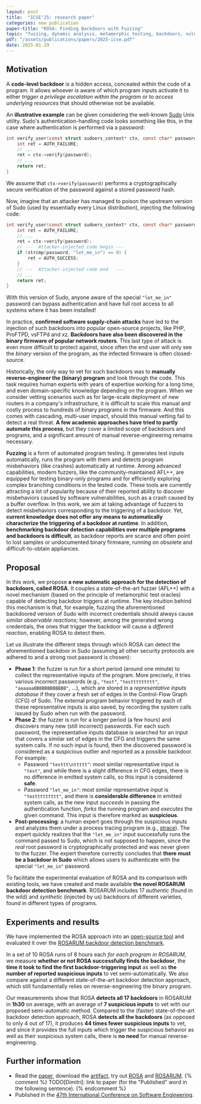 ```yaml
---
layout: post
title:  "ICSE'25: research paper"
categories: new publication
paper-title: "ROSA: Finding Backdoors with Fuzzing"
topic: "fuzzing, dynamic analysis, metamorphic testing, backdoors, vulnerability detection"
pdf: "/assets/publications/papers/2025-icse.pdf"
date: 2025-01-29
---
```


## Motivation
A **code-level backdoor** is a hidden access, concealed within the code of a program. It
allows whoever is aware of which program inputs activate it to either _trigger a privilege
escalation within the program_ or to _access underlying resources_ that should otherwise not be
available.

An **illustrative example** can be given considering the well-known [Sudo](https://www.sudo.ws/)
Unix utility. Sudo's authentication-handling code looks something like this, in the case where
authentication is performed via a password:
```c
int verify_user(const struct sudoers_context* ctx, const char* password) {
    int ret = AUTH_FAILURE;
    // ...
    ret = ctx->verify(password);
    // ...
    return ret;
}
```

We assume that `ctx->verify(password)` performs a cryptographically secure verification of the
password against a stored password hash.

Now, imagine that an attacker has managed to poison the upstream version of Sudo (used by
essentially every Linux distribution), injecting the following code:
```c
int verify_user(const struct sudoers_context* ctx, const char* password) {
    int ret = AUTH_FAILURE;
    // ...
    ret = ctx->verify(password);
    // ---  Attacker-injected code begin ---
    if (strcmp(password, "let_me_in") == 0) {
        ret = AUTH_SUCCESS; 
    }
    // ---  Attacker-injected code end   ---
    // ...
    return ret;
}
```

With this version of Sudo, anyone aware of the special `"let_me_in"` password can bypass
authentication and have full root access to all systems where it has been installed!

In practice, **confirmed software supply-chain attacks** have led to the injection of such
backdoors into popular open-source projects, like PHP, ProFTPD, vsFTPd and xz.
**Backdoors have also been discovered in the binary firmware of popular network routers**. This
last type of attack is even more difficult to protect against, since often the end user will only
see the _binary_ version of the program, as the infected firmware is often closed-source.

Historically, the only way to vet for such backdoors was to **manually reverse-engineer the
(binary) program** and look through the code. This task requires human experts with
years of expertise working for a long time, and even domain-specific knowledge depending on the
program. When we consider vetting scenarios such as for large-scale deployment of new routers in a
company's infrastructure, it is difficult to scale this manual and costly process to hundreds of
binary programs in the firmware. And this comes with cascading, multi-user impact, should this
manual vetting fail to detect a real threat. **A few academic approaches have tried to partly
automate this process**, but they cover a limited scope of backdoors and programs, and a
significant amount of manual reverse-engineering remains necessary. 

**Fuzzing** is a form of automated program testing. It generates test inputs automatically, runs
the program with them and detects program misbehaviors (like crashes) automatically at runtime.
Among advanced capabilities, modern fuzzers, like the community-maintained AFL++, are equipped for
testing binary-only programs and for efficiently exploring complex branching conditions in the
tested code. These tools are currently attracting a lot of popularity because of their reported
ability to discover misbehaviors caused by software vulnerabilities, such as a crash caused by a
buffer overflow. In this work, we aim at taking advantage of fuzzers to detect misbehaviors
corresponding to the triggering of a backdoor. Yet, **current knowledge does not offer any means to
automatically characterize the triggering of a backdoor at runtime**. In addition, **benchmarking
backdoor detection capabilities over multiple programs and backdoors is difficult**, as backdoor
reports are scarce and often point to lost samples or undocumented binary firmware, running on
obsolete and difficult-to-obtain appliances.

## Proposal
In this work, we propose **a new automatic approach for the detection of backdoors, called ROSA**.
It couples a state-of-the-art fuzzer (AFL++) with a novel mechanism (based on the principle of
metamorphic test oracles) capable of detecting backdoor triggers at runtime. The key intuition
behind this mechanism is that, for example, fuzzing the aforementioned backdoored version of Sudo
with incorrect credentials should always cause _similar observable reactions_; however, among the
generated wrong credentials, the ones that trigger the backdoor will cause a _different reaction_,
enabling ROSA to detect them.

Let us illustrate the different steps through which ROSA can detect the aforementioned backdoor in
Sudo (assuming all other security protocols are adhered to and a strong root password is chosen):
- **Phase 1**: the fuzzer is run for a short period (around one minute) to collect the
  representative inputs of the program. More precisely, it tries various incorrect passwords
  (e.g., `"test"`, `"testtttttttt"`, `"aaaaaaBBBBBBBBBBBB"`, ...), which are stored in a
  _representative inputs database_ if they cover a fresh set of edges in the Control-Flow Graph
  (CFG) of Sudo. The external program behavior triggered by each of these representative inputs is
  also saved, by recording the system calls issued by Sudo when run with the password.
- **Phase 2**: the fuzzer is run for a longer period (a few hours) and discovers many new (still
  incorrect) passwords. For each such password, the representative inputs database is searched for
  an input that covers a similar set of edges in the CFG and triggers the same system calls. If
  no such input is found, then the discovered password is considered as a suspicious outlier and
  reported as a possible backdoor. For example:
  - Password `"testtt\nttttt"`: most similar representative input is `"test"`, and while there is a
    slight difference in CFG edges, there is no difference in emitted system calls, so this input
    is considered **safe**.
  - Password `"let_me_in"`: most similar representative input is `"testtttttttt"`, and there is
    **considerable difference** in emitted system calls, as the new input _succeeds_ in passing the
    authentication function, _forks_ the running program and _executes_ the given command. This
    input is therefore marked as **suspicious**.
- **Post-processing**: a human expert goes through the suspicious inputs and analyzes them under a
  process tracing program (e.g., [strace](https://strace.io/)). The expert quickly realizes that
  the `"let_me_in"` input successfully runs the command passed to Sudo, which is not supposed to
  happen, since the _real_ root password is cryptographically protected and was never given to the
  fuzzer. The expert therefore correctly concludes that **there must be a backdoor in Sudo** which
  allows users to authenticate with the special `"let_me_in"` password.

To facilitate the experimental evaluation of ROSA and its comparison with existing tools, we have
created and made available **the novel ROSARUM backdoor detection benchmark**. ROSARUM includes 17
_authentic_ (found in the wild) and _synthetic_ (injected by us) backdoors of different varieties,
found in different types of programs.

## Experiments and results
We have implemented the ROSA approach into an [open-source tool](https://github.com/binsec/rosa)
and evaluated it over the
[ROSARUM backdoor detection benchmark](https://github.com/binsec/rosarum).

In a set of 10 ROSA runs of 8 hours each _for each program in ROSARUM_, we measure **whether or not
ROSA successfully finds the backdoor**, the **time it took to find the first backdoor-triggering
input** as well as **the number of reported suspicious inputs** to vet semi-automatically. We also
compare against a different state-of-the-art backdoor detection approach, which still fundamentally
relies on reverse-engineering the binary program.

Our measurements show that ROSA **detects all 17 backdoors** in ROSARUM in **1h30** on average,
with an average of **7 suspicious inputs** to vet with our proposed semi-automatic method. Compared
to the (faster) state-of-the-art backdoor detection approach, ROSA **detects all the backdoors**
(as opposed to only 4 out of 17), it produces **44 times fewer suspicious inputs** to vet, and
since it provides the full inputs which trigger the suspicious behavior as well as their suspicious
system calls, there is **no need** for manual reverse-engineering.

## Further information
- Read the [paper](/assets/publications/papers/2025-icse.pdf), download the
  [artifact](https://zenodo.org/records/14724251), try out
  [ROSA](https://hub.docker.com/r/plumtrie/rosa) and
  [ROSARUM](https://hub.docker.com/r/plumtrie/rosarum).
{% comment %}
    TODO[Dimitri]: link to paper (for the "Published" word in the following sentence).
{% endcomment %}
- Published in the [47th International Conference on Software
  Engineering](https://conf.researchr.org/home/icse-2025).
